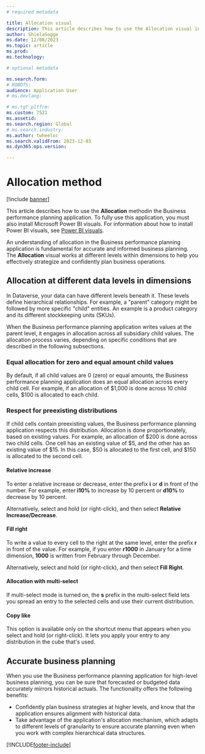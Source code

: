 ```yaml
---
# required metadata

title: Allocation visual
description: This article describes how to use the Allocation visual in the Business performance planning application.
author: ShielaSogge
ms.date: 12/08/2023
ms.topic: article
ms.prod: 
ms.technology: 

# optional metadata

ms.search.form: 
# ROBOTS: 
audience: Application User
# ms.devlang: 

# ms.tgt_pltfrm: 
ms.custom: 7521
ms.assetid: 
ms.search.region: Global
# ms.search.industry: 
ms.author: twheeloc
ms.search.validFrom: 2023-12-03
ms.dyn365.ops.version: 

---
```

# Allocation method

[!include [banner](../includes/banner.md)]

This article describes how to use the **Allocation** methodin the Business performance planning application. To fully use this application, you must also install Microsoft Power BI visuals. For information about how to install Power BI visuals, see [Power BI visuals](/power-bi/developer/visuals).

An understanding of allocation in the Business performance planning application is fundamental for accurate and informed business planning. The **Allocation** visual works at different levels within dimensions to help you effectively strategize and confidently plan business operations.

## Allocation at different data levels in dimensions

In Dataverse, your data can have different levels beneath it. These levels define hierarchical relationships. For example, a "parent" category might be followed by more specific "child" entities. An example is a product category and its different stockkeeping units (SKUs).

When the Business performance planning application writes values at the parent level, it engages in allocation across all subsidiary child values. The allocation process varies, depending on specific conditions that are described in the following subsections.

### Equal allocation for zero and equal amount child values

By default, if all child values are 0 (zero) or equal amounts, the Business performance planning application does an equal allocation across every child cell. For example, if an allocation of $1,000 is done across 10 child cells, $100 is allocated to each child.

### Respect for preexisting distributions

If child cells contain preexisting values, the Business performance planning application respects this distribution. Allocation is done proportionately, based on existing values. For example, an allocation of $200 is done across two child cells. One cell has an existing value of $5, and the other has an existing value of $15. In this case, $50 is allocated to the first cell, and $150 is allocated to the second cell.

#### Relative increase

To enter a relative increase or decrease, enter the prefix **i** or **d** in front of the number. For example, enter **i10%** to increase by 10 percent or **d10%** to decrease by 10 percent.

Alternatively, select and hold (or right-click), and then select **Relative Increase/Decrease**.

#### Fill right

To write a value to every cell to the right at the same level, enter the prefix **r** in front of the value. For example, if you enter **r1000** in January for a time dimension, **1000** is written from February through December.

Alternatively, select and hold (or right-click), and then select **Fill Right**.

#### Allocation with multi-select

If multi-select mode is turned on, the **s** prefix in the multi-select field lets you spread an entry to the selected cells and use their current distribution.

#### Copy like

This option is available only on the shortcut menu that appears when you select and hold (or right-click). It lets you apply your entry to any distribution in the cube that's used.

## Accurate business planning

When you use the Business performance planning application for high-level business planning, you can be sure that forecasted or budgeted data accurately mirrors historical actuals. The functionality offers the following benefits:

- Confidently plan business strategies at higher levels, and know that the application ensures alignment with historical data.
- Take advantage of the application's allocation mechanism, which adapts to different levels of granularity to ensure accurate planning even when you work with complex hierarchical data structures.

[!INCLUDE[footer-include](../../includes/footer-banner.md)]

